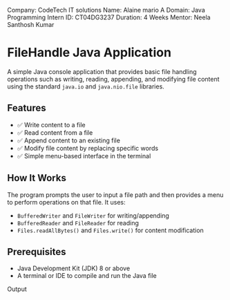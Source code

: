 Company: CodeTech IT solutions Name: Alaine mario A Domain: Java Programming Intern ID: CT04DG3237 Duration: 4 Weeks Mentor: Neela Santhosh Kumar
# FileHandle Java Application

A simple Java console application that provides basic file handling operations such as writing, reading, appending, and modifying file content using the standard `java.io` and `java.nio.file` libraries.

## Features

- ✅ Write content to a file
- ✅ Read content from a file
- ✅ Append content to an existing file
- ✅ Modify file content by replacing specific words
- ✅ Simple menu-based interface in the terminal

## How It Works

The program prompts the user to input a file path and then provides a menu to perform operations on that file. It uses:
- `BufferedWriter` and `FileWriter` for writing/appending
- `BufferedReader` and `FileReader` for reading
- `Files.readAllBytes()` and `Files.write()` for content modification

## Prerequisites

- Java Development Kit (JDK) 8 or above
- A terminal or IDE to compile and run the Java file

Output
